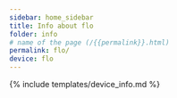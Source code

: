 ```yaml
---
sidebar: home_sidebar
title: Info about flo
folder: info
# name of the page (/{{permalink}}.html)
permalink: flo/
device: flo
---
```

{% include templates/device_info.md %}
